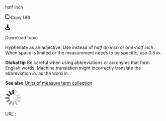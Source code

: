 # 

half inch

![Copy URL](media/half-inch/Copy.png)
Copy URL

![Download](media/half-inch/Download.png)

Download topic

Hyphenate as an adjective. Use instead of *half an inch* or *one-half inch*. When space is limited or the measurement needs to be specific, use *0.5 in*.

**Global tip** Be
careful when using abbreviations or acronyms that form English words.
Machine translation might incorrectly translate
the abbreviation *in.* as the word *in*. 

**See also** [Units of measure term collection](https://worldready.cloudapp.net/Styleguide/Read?id=2700&topicid=28884)

![In progress](media/half-inch/activity-large.gif)

URL :

